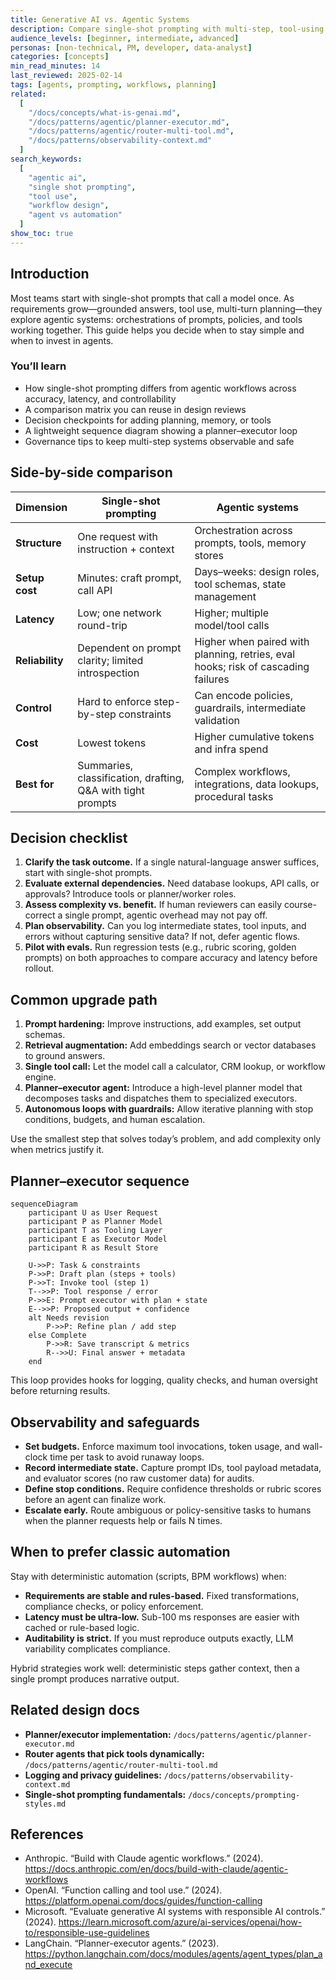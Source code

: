 ```yaml
---
title: Generative AI vs. Agentic Systems
description: Compare single-shot prompting with multi-step, tool-using agents so you can decide which approach fits your problem.
audience_levels: [beginner, intermediate, advanced]
personas: [non-technical, PM, developer, data-analyst]
categories: [concepts]
min_read_minutes: 14
last_reviewed: 2025-02-14
tags: [agents, prompting, workflows, planning]
related:
  [
    "/docs/concepts/what-is-genai.md",
    "/docs/patterns/agentic/planner-executor.md",
    "/docs/patterns/agentic/router-multi-tool.md",
    "/docs/patterns/observability-context.md"
  ]
search_keywords:
  [
    "agentic ai",
    "single shot prompting",
    "tool use",
    "workflow design",
    "agent vs automation"
  ]
show_toc: true
---
```


## Introduction
Most teams start with single-shot prompts that call a model once. As requirements grow—grounded answers, tool use, multi-turn planning—they explore agentic systems: orchestrations of prompts, policies, and tools working together. This guide helps you decide when to stay simple and when to invest in agents.

### You’ll learn
- How single-shot prompting differs from agentic workflows across accuracy, latency, and controllability
- A comparison matrix you can reuse in design reviews
- Decision checkpoints for adding planning, memory, or tools
- A lightweight sequence diagram showing a planner–executor loop
- Governance tips to keep multi-step systems observable and safe

## Side-by-side comparison

| Dimension | Single-shot prompting | Agentic systems |
| --- | --- | --- |
| **Structure** | One request with instruction + context | Orchestration across prompts, tools, memory stores |
| **Setup cost** | Minutes: craft prompt, call API | Days–weeks: design roles, tool schemas, state management |
| **Latency** | Low; one network round-trip | Higher; multiple model/tool calls |
| **Reliability** | Dependent on prompt clarity; limited introspection | Higher when paired with planning, retries, eval hooks; risk of cascading failures |
| **Control** | Hard to enforce step-by-step constraints | Can encode policies, guardrails, intermediate validation |
| **Cost** | Lowest tokens | Higher cumulative tokens and infra spend |
| **Best for** | Summaries, classification, drafting, Q&A with tight prompts | Complex workflows, integrations, data lookups, procedural tasks |

## Decision checklist

1. **Clarify the task outcome.** If a single natural-language answer suffices, start with single-shot prompts.
2. **Evaluate external dependencies.** Need database lookups, API calls, or approvals? Introduce tools or planner/worker roles.
3. **Assess complexity vs. benefit.** If human reviewers can easily course-correct a single prompt, agentic overhead may not pay off.
4. **Plan observability.** Can you log intermediate states, tool inputs, and errors without capturing sensitive data? If not, defer agentic flows.
5. **Pilot with evals.** Run regression tests (e.g., rubric scoring, golden prompts) on both approaches to compare accuracy and latency before rollout.

## Common upgrade path

1. **Prompt hardening:** Improve instructions, add examples, set output schemas.
2. **Retrieval augmentation:** Add embeddings search or vector databases to ground answers.
3. **Single tool call:** Let the model call a calculator, CRM lookup, or workflow engine.
4. **Planner–executor agent:** Introduce a high-level planner model that decomposes tasks and dispatches them to specialized executors.
5. **Autonomous loops with guardrails:** Allow iterative planning with stop conditions, budgets, and human escalation.

Use the smallest step that solves today’s problem, and add complexity only when metrics justify it.

## Planner–executor sequence

```mermaid
sequenceDiagram
    participant U as User Request
    participant P as Planner Model
    participant T as Tooling Layer
    participant E as Executor Model
    participant R as Result Store

    U->>P: Task & constraints
    P->>P: Draft plan (steps + tools)
    P->>T: Invoke tool (step 1)
    T-->>P: Tool response / error
    P->>E: Prompt executor with plan + state
    E-->>P: Proposed output + confidence
    alt Needs revision
        P->>P: Refine plan / add step
    else Complete
        P->>R: Save transcript & metrics
        R-->>U: Final answer + metadata
    end
```

This loop provides hooks for logging, quality checks, and human oversight before returning results.

## Observability and safeguards

- **Set budgets.** Enforce maximum tool invocations, token usage, and wall-clock time per task to avoid runaway loops.
- **Record intermediate state.** Capture prompt IDs, tool payload metadata, and evaluator scores (no raw customer data) for audits.
- **Define stop conditions.** Require confidence thresholds or rubric scores before an agent can finalize work.
- **Escalate early.** Route ambiguous or policy-sensitive tasks to humans when the planner requests help or fails N times.

## When to prefer classic automation

Stay with deterministic automation (scripts, BPM workflows) when:

- **Requirements are stable and rules-based.** Fixed transformations, compliance checks, or policy enforcement.
- **Latency must be ultra-low.** Sub-100 ms responses are easier with cached or rule-based logic.
- **Auditability is strict.** If you must reproduce outputs exactly, LLM variability complicates compliance.

Hybrid strategies work well: deterministic steps gather context, then a single prompt produces narrative output.

## Related design docs

- **Planner/executor implementation:** `/docs/patterns/agentic/planner-executor.md`
- **Router agents that pick tools dynamically:** `/docs/patterns/agentic/router-multi-tool.md`
- **Logging and privacy guidelines:** `/docs/patterns/observability-context.md`
- **Single-shot prompting fundamentals:** `/docs/concepts/prompting-styles.md`

## References

- Anthropic. “Build with Claude agentic workflows.” (2024). <https://docs.anthropic.com/en/docs/build-with-claude/agentic-workflows>
- OpenAI. “Function calling and tool use.” (2024). <https://platform.openai.com/docs/guides/function-calling>
- Microsoft. “Evaluate generative AI systems with responsible AI controls.” (2024). <https://learn.microsoft.com/azure/ai-services/openai/how-to/responsible-use-guidelines>
- LangChain. “Planner-executor agents.” (2023). <https://python.langchain.com/docs/modules/agents/agent_types/plan_and_execute>

